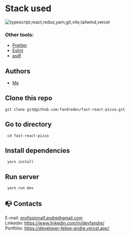# Stack used

<img src="https://skillicons.dev/icons?i=typescript,react,redux,yarn,git,vite,tailwind,vercel&theme=dark" alt="typescript,react,redux,yarn,git,vite,tailwind,vercel" />

### Other tools:

- [Prettier](https://prettier.io/)
- [Eslint](https://eslint.org/)
- [asdf](https://asdf-vm.com/)

## Authors

- [Me](https://www.linkedin.com/in/devfandre/)

## Clone this repo

```
git clone git@github.com:fandredev/fast-react-pizza.git
```

## Go to directory

```
 cd fast-react-pizza
```

## Install dependencies

```
 yarn install
```

## Run server

```
 yarn run dev
```

## :mailbox_with_no_mail: Contacts

E-mail: profissionalf.andre@gmail.com<br>
Linkedin: https://www.linkedin.com/in/devfandre/<br>
Portfólio: https://developer-felipe-andre.vercel.app/<br>
